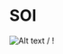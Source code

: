 # SOI
![ Alt text]( https://gcdnb.pbrd.co/images/vKHLFqDBQKE1.gif?o=1) / ! [](https://gcdnb.pbrd.co/images/vKHLFqDBQKE1.gif?o=1)

